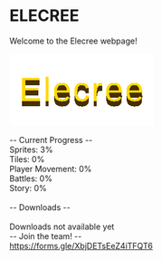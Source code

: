 # ELECREE

Welcome to the Elecree webpage!

![](eclogo.png)

-- Current Progress --<br>
Sprites: 3%<br>
Tiles: 0%<br>
Player Movement: 0%<br>
Battles: 0%<br>
Story: 0%<br>
<br>
-- Downloads --<br>
<br>
Downloads not available yet
<br>
-- Join the team! --
<br>
https://forms.gle/XbjDETsEeZ4iTFQT6
